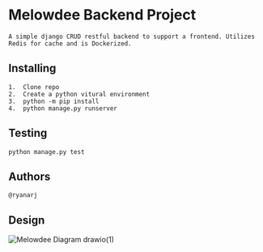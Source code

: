 #   Melowdee Backend Project
    
    A simple django CRUD restful backend to support a frontend. Utilizes Redis for cache and is Dockerized.

##  Installing
    
    1.  Clone repo
    2.  Create a python vitural environment
    3.  python -m pip install
    4.  python manage.py runserver

##  Testing
    
    python manage.py test

##  Authors
  
    @ryanarj
    
## Design

![Melowdee Diagram drawio(1)](https://user-images.githubusercontent.com/25094515/189995942-5965711e-1c57-44bc-b97d-d4c5ba4dd43a.png)
